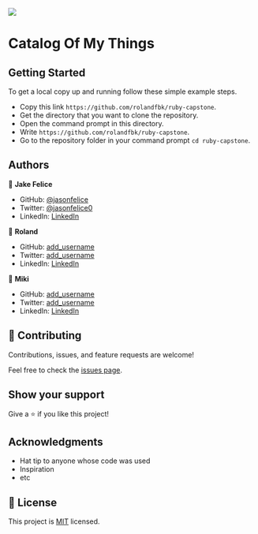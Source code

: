 ![](https://img.shields.io/badge/Microverse-blueviolet)

# Catalog Of My Things

## Getting Started
To get a local copy up and running follow these simple example steps.

- Copy this link `https://github.com/rolandfbk/ruby-capstone`.
- Get the directory that you want to clone the repository.
- Open the command prompt in this directory.
- Write `https://github.com/rolandfbk/ruby-capstone`.
- Go to the repository folder in your command prompt `cd ruby-capstone`.

## Authors
👤 **Jake Felice**

- GitHub: [@jasonfelice](https://github.com/jasonfelice)
- Twitter: [@jasonfelice0](https://twitter.com/jasonfelice0)
- LinkedIn: [LinkedIn](https://www.linkedin.com/in/jason-felice-11a5a622b/)

👤 **Roland**

- GitHub: [add_username](https://github.com/)
- Twitter: [add_username](https://twitter.com/)
- LinkedIn: [LinkedIn](https://linkedin.com)

👤 **Miki**

- GitHub: [add_username](https://github.com/)
- Twitter: [add_username](https://twitter.com/)
- LinkedIn: [LinkedIn](https://linkedin.com/)


## 🤝 Contributing

Contributions, issues, and feature requests are welcome!

Feel free to check the [issues page](../../issues/).

## Show your support

Give a ⭐️ if you like this project!

## Acknowledgments

- Hat tip to anyone whose code was used
- Inspiration
- etc

## 📝 License

This project is [MIT](./MIT.md) licensed.